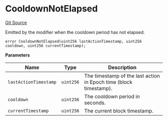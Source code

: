 # CooldownNotElapsed
[Git Source](https://github.com/OasisDEX/summer-earn-protocol/blob/02b633fc64591288020c32f3fcb6421ab62209d5/src/utils/CooldownEnforcer/ICooldownEnforcerErrors.sol)

Emitted by the modifier when the cooldown period has not elapsed.


```solidity
error CooldownNotElapsed(uint256 lastActionTimestamp, uint256 cooldown, uint256 currentTimestamp);
```

**Parameters**

|Name|Type|Description|
|----|----|-----------|
|`lastActionTimestamp`|`uint256`|The timestamp of the last action in Epoch time (block timestamp).|
|`cooldown`|`uint256`|The cooldown period in seconds.|
|`currentTimestamp`|`uint256`|The current block timestamp.|

